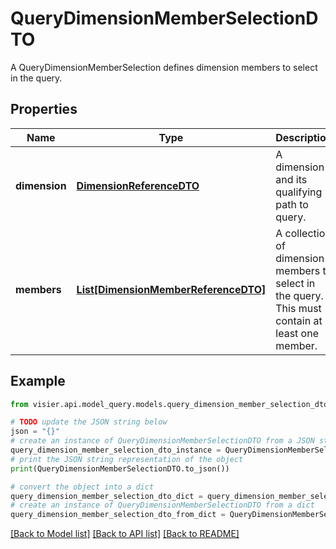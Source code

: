 # QueryDimensionMemberSelectionDTO

A QueryDimensionMemberSelection defines dimension members to select in the query.

## Properties

Name | Type | Description | Notes
------------ | ------------- | ------------- | -------------
**dimension** | [**DimensionReferenceDTO**](DimensionReferenceDTO.md) | A dimension and its qualifying path to query. | [optional] 
**members** | [**List[DimensionMemberReferenceDTO]**](DimensionMemberReferenceDTO.md) | A collection of dimension members to select in the query. This must contain at least one member. | [optional] 

## Example

```python
from visier.api.model_query.models.query_dimension_member_selection_dto import QueryDimensionMemberSelectionDTO

# TODO update the JSON string below
json = "{}"
# create an instance of QueryDimensionMemberSelectionDTO from a JSON string
query_dimension_member_selection_dto_instance = QueryDimensionMemberSelectionDTO.from_json(json)
# print the JSON string representation of the object
print(QueryDimensionMemberSelectionDTO.to_json())

# convert the object into a dict
query_dimension_member_selection_dto_dict = query_dimension_member_selection_dto_instance.to_dict()
# create an instance of QueryDimensionMemberSelectionDTO from a dict
query_dimension_member_selection_dto_from_dict = QueryDimensionMemberSelectionDTO.from_dict(query_dimension_member_selection_dto_dict)
```
[[Back to Model list]](../README.md#documentation-for-models) [[Back to API list]](../README.md#documentation-for-api-endpoints) [[Back to README]](../README.md)


